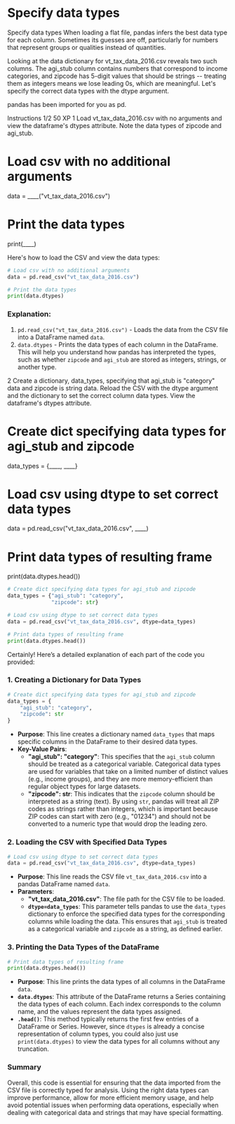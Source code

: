 # Specify data types

Specify data types
When loading a flat file, pandas infers the best data type for each column. Sometimes its guesses are off, particularly for numbers that represent groups or qualities instead of quantities.

Looking at the data dictionary for vt_tax_data_2016.csv reveals two such columns. The agi_stub column contains numbers that correspond to income categories, and zipcode has 5-digit values that should be strings -- treating them as integers means we lose leading 0s, which are meaningful. Let's specify the correct data types with the dtype argument.

pandas has been imported for you as pd.

Instructions 1/2
50 XP
1
Load vt_tax_data_2016.csv with no arguments and view the dataframe's dtypes attribute. Note the data types of zipcode and agi_stub.
# Load csv with no additional arguments
data = ____("vt_tax_data_2016.csv")

# Print the data types
print(____)

Here's how to load the CSV and view the data types:

```python
# Load csv with no additional arguments
data = pd.read_csv("vt_tax_data_2016.csv")

# Print the data types
print(data.dtypes)
```

### Explanation:
1. `pd.read_csv("vt_tax_data_2016.csv")` - Loads the data from the CSV file into a DataFrame named `data`.
2. `data.dtypes` - Prints the data types of each column in the DataFrame. This will help you understand how pandas has interpreted the types, such as whether `zipcode` and `agi_stub` are stored as integers, strings, or another type.

2
Create a dictionary, data_types, specifying that agi_stub is "category" data and zipcode is string data.
Reload the CSV with the dtype argument and the dictionary to set the correct column data types.
View the dataframe's dtypes attribute.

# Create dict specifying data types for agi_stub and zipcode
data_types = {____,
			  ____}

# Load csv using dtype to set correct data types
data = pd.read_csv("vt_tax_data_2016.csv", ____)

# Print data types of resulting frame
print(data.dtypes.head())

```py
# Create dict specifying data types for agi_stub and zipcode
data_types = {"agi_stub": "category",
			  "zipcode": str}

# Load csv using dtype to set correct data types
data = pd.read_csv("vt_tax_data_2016.csv", dtype=data_types)

# Print data types of resulting frame
print(data.dtypes.head())


```

Certainly! Here’s a detailed explanation of each part of the code you provided:

### 1. Creating a Dictionary for Data Types

```python
# Create dict specifying data types for agi_stub and zipcode
data_types = {
    "agi_stub": "category",
    "zipcode": str
}
```

- **Purpose**: This line creates a dictionary named `data_types` that maps specific columns in the DataFrame to their desired data types.
- **Key-Value Pairs**:
  - **"agi_stub": "category"**: This specifies that the `agi_stub` column should be treated as a categorical variable. Categorical data types are used for variables that take on a limited number of distinct values (e.g., income groups), and they are more memory-efficient than regular object types for large datasets.
  - **"zipcode": str**: This indicates that the `zipcode` column should be interpreted as a string (text). By using `str`, pandas will treat all ZIP codes as strings rather than integers, which is important because ZIP codes can start with zero (e.g., "01234") and should not be converted to a numeric type that would drop the leading zero.

### 2. Loading the CSV with Specified Data Types

```python
# Load csv using dtype to set correct data types
data = pd.read_csv("vt_tax_data_2016.csv", dtype=data_types)
```

- **Purpose**: This line reads the CSV file `vt_tax_data_2016.csv` into a pandas DataFrame named `data`.
- **Parameters**:
  - **"vt_tax_data_2016.csv"**: The file path for the CSV file to be loaded.
  - **`dtype=data_types`**: This parameter tells pandas to use the `data_types` dictionary to enforce the specified data types for the corresponding columns while loading the data. This ensures that `agi_stub` is treated as a categorical variable and `zipcode` as a string, as defined earlier.

### 3. Printing the Data Types of the DataFrame

```python
# Print data types of resulting frame
print(data.dtypes.head())
```

- **Purpose**: This line prints the data types of all columns in the DataFrame `data`.
- **`data.dtypes`**: This attribute of the DataFrame returns a Series containing the data types of each column. Each index corresponds to the column name, and the values represent the data types assigned.
- **`.head()`**: This method typically returns the first few entries of a DataFrame or Series. However, since `dtypes` is already a concise representation of column types, you could also just use `print(data.dtypes)` to view the data types for all columns without any truncation.

### Summary

Overall, this code is essential for ensuring that the data imported from the CSV file is correctly typed for analysis. Using the right data types can improve performance, allow for more efficient memory usage, and help avoid potential issues when performing data operations, especially when dealing with categorical data and strings that may have special formatting.